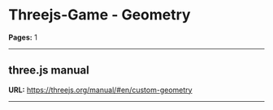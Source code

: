# Threejs-Game - Geometry

**Pages:** 1

---

## three.js manual

**URL:** https://threejs.org/manual/#en/custom-geometry

---
